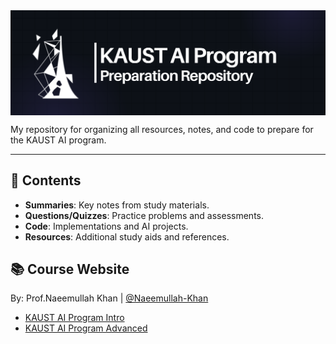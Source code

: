 <img src="resources/KAUST (Email Header).png" alt="KAUST Logo" align="center">


My repository for organizing all resources, notes, and code to prepare for the KAUST AI program.

---

## 📂 Contents
- **Summaries**: Key notes from study materials.  
- **Questions/Quizzes**: Practice problems and assessments.  
- **Code**: Implementations and AI projects.  
- **Resources**: Additional study aids and references.

## 📚 Course Website 
By: Prof.Naeemullah Khan | [@Naeemullah-Khan](https://github.com/Naeemullah-Khan) 
- [KAUST AI Program Intro](https://naeemullah-khan.github.io/IAI23/index.html)
- [KAUST AI Program Advanced](https://naeemullah-khan.github.io/AAI23/index.html)

